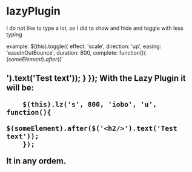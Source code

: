 lazyPlugin
==========

I do not like to type a lot, so I did to show and hide and toggle with less typing

example: $(this).toggle({
                effect: 'scale',
                direction: 'up',
                easing: 'easeInOutBounce',
                duration: 800,
                complete: function(){
                        $(someElement).after($('<h2/>').text('Test text'));
                    }
            });
With the Lazy Plugin it will be:

        $(this).lz('s', 800, 'iobo', 'u', function(){
            $(someElement).after($('<h2/>').text('Test text'));
        });

It in any ordem.